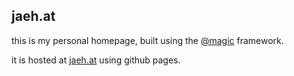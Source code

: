 ## jaeh.at

this is my personal homepage, built using the [@magic](https://github.com/magic/core) framework.

it is hosted at [jaeh.at](https://jaeh.at) using github pages.
